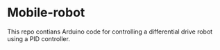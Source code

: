 # Mobile-robot

This repo contians Arduino code for controlling a differential drive robot using a PID controller.
